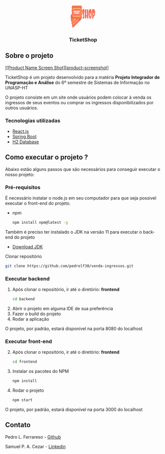 <div id="top"></div>
<!-- PROJECT LOGO -->
<br />
<div align="center">
  <a href="https://github.com/pedrolf30/venda-ingressos/tree/master/images/logo.png">
    <img src="images/logo.png" alt="Logo" width="80" height="80">
  </a>

  <h3 align="center">TicketShop</h3>
</div>

<!-- ABOUT THE PROJECT -->

## Sobre o projeto

[![Product Name Screen Shot][product-screenshot]](https://example.com)

TicketShop é um projeto desenvolvido para a matéria <strong>Projeto Integrador de Programação e Análise</strong> do 6º semestre de Sistemas de Informação no UNASP-HT

O projeto consiste em um site onde usuários podem colocar à venda os ingressos de seus eventos ou comprar os ingressos disponibilizados por outros usuários.

### Tecnologias utilizadas

- [React.js](https://reactjs.org/)
- [Spring Boot](https://spring.io/projects/spring-boot)
- [H2 Database](https://www.h2database.com/html/main.html)

<!-- GETTING STARTED -->

## Como executar o projeto ?

Abaixo estão alguns passos que são necessários para conseguir executar o nosso projeto:

### Pré-requisitos

É necessário instalar o node.js em seu computador para que seja possivel executar o front-end do projeto.

- npm
  ```sh
  npm install npm@latest -g
  ```

Também é preciso ter instalado o JDK na versão 11 para executar o back-end do projeto

- [Download JDK](https://www.oracle.com/java/technologies/downloads/)

Clonar repositório

```sh
git clone https://github.com/pedrolf30/venda-ingressos.git
```

### Executar backend

1. Após clonar o repositório, ir até o diretório: <strong>frontend</strong>
   ```sh
   cd backend
   ```
2. Abrir o projeto em alguma IDE de sua preferência
3. Fazer o build do projeto
4. Rodar a aplicação

O projeto, por padrão, estará disponível na porta 8080 do localhost

### Executar front-end

2. Após clonar o repositório, ir até o diretório: <strong>frontend</strong>
   ```sh
   cd frontend
   ```
3. Instalar os pacotes do NPM
   ```sh
   npm install
   ```
4. Rodar o projeto
   ```sh
   npm start
   ```

O projeto, por padrão, estará disponível na porta 3000 do localhost

## Contato

Pedro L. Ferrareso - [Github](https://github.com/pedrolf30)

Samuel P. A. Cezar - [Linkedin](https://www.linkedin.com/in/samuel-paim-araujo-cezar/)

[login-page]: https://github.com/pedrolf30/venda-ingressos/tree/master/images/login.png
[home-page]: https://github.com/pedrolf30/venda-ingressos/tree/master/images/home.png
[shopping-cart-page]: https://github.com/pedrolf30/venda-ingressos/tree/master/images/shopping-cart.png
